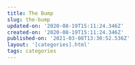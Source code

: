 ```yaml
---
title: The Bump
slug: the-bump
updated-on: '2020-08-19T15:11:24.346Z'
created-on: '2020-08-19T15:11:24.346Z'
published-on: '2021-03-08T13:30:52.536Z'
layout: '[categories].html'
tags: categories
---
```



